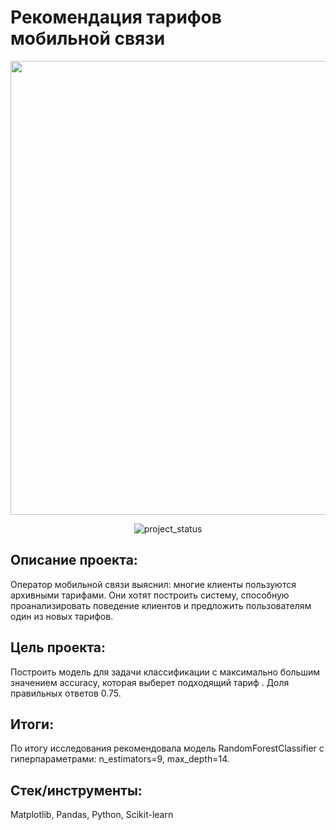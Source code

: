 # Рекомендация тарифов мобильной связи
<p align="center">
      <img src="https://i.ibb.co/3mYyG58/dsf.jpg" width="726">
</p>

<p align="center">
   <img src="https://img.shields.io/badge/project%20status-completed-turquoise" alt="project_status">
</p>

## Описание проекта:
Оператор мобильной связи выяснил: многие клиенты пользуются архивными тарифами. Они хотят построить систему, способную проанализировать поведение клиентов и предложить пользователям один из новых тарифов. 

## Цель проекта:
Построить модель для задачи классификации с максимально большим значением accuracy, которая выберет подходящий тариф . Доля правильных ответов  0.75.

## Итоги:
По итогу исследования рекомендовала модель RandomForestClassifier с гиперпараметрами:  n_estimators=9, max_depth=14.

## Стек/инструменты:
Matplotlib, Pandas, Python, Scikit-learn
